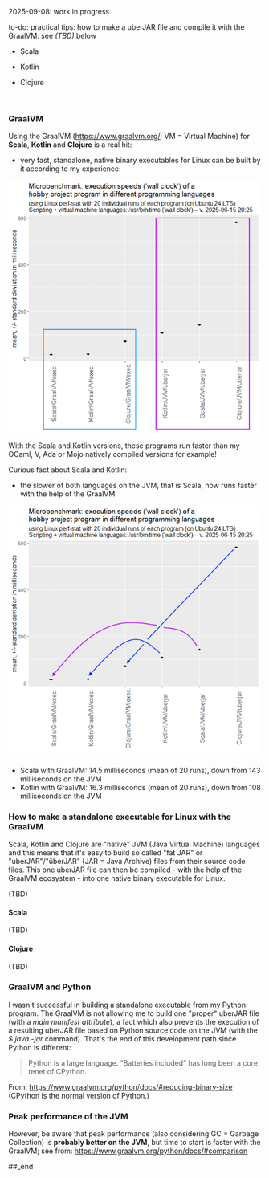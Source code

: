 2025-09-08: work in progress

to-do: practical tips: how to make a uberJAR file and compile it with the GraalVM: see _(TBD)_ below

- Scala

- Kotlin

- Clojure

<br/>

### GraalVM

Using the GraalVM (https://www.graalvm.org/; VM = Virtual Machine) for **Scala**, **Kotlin** and **Clojure** is a real hit:

- very fast, standalone, native binary executables for Linux can be built by it according to my experience:

![plot](https://github.com/practicalcomputerscience/MicrobenchmarkGPHLlanguages/blob/main/04%20-%20GraalVM/mean_stddev_err_whiskers%20--%20only%20GraalVM%20a.png)

With the Scala and Kotlin versions, these programs run faster than my OCaml, V, Ada or Mojo natively compiled versions for example!

Curious fact about Scala and Kotlin:

- the slower of both languages on the JVM, that is Scala, now runs faster with the help of the GraalVM:

![plot](https://github.com/practicalcomputerscience/MicrobenchmarkGPHLlanguages/blob/main/04%20-%20GraalVM/mean_stddev_err_whiskers%20--%20only%20GraalVM%20b.png)

- Scala with GraalVM: 14.5 milliseconds (mean of 20 runs), down from 143 milliseconds on the JVM
- Kotlin with GraalVM: 16.3 milliseconds (mean of 20 runs), down from 108 milliseconds on the JVM


### How to make a standalone executable for Linux with the GraalVM

Scala, Kotlin and Clojure are "native" JVM (Java Virtual Machine) languages and this means that it's easy to build so called "fat JAR" or "uberJAR"/"überJAR" (JAR = Java Archive) files from their source code files. This one uberJAR file can then be compiled - with the help of the GraalVM ecosystem - into one native binary executable for Linux.

(TBD)

#### Scala

(TBD)

#### Clojure

(TBD)

### GraalVM and Python

I wasn't successful in building a standalone executable from my Python program. The GraalVM is not allowing me to build one "proper" uberJAR file (with a _main manifest attribute_), a fact which also prevents the execution of a resulting uberJAR file based on Python source code on the JVM (with the _$ java -jar_ command). That's the end of this development path since Python is different:

> Python is a large language. “Batteries included” has long been a core tenet of CPython.

From: https://www.graalvm.org/python/docs/#reducing-binary-size (CPython is the normal version of Python.)

### Peak performance of the JVM

However, be aware that peak performance (also considering GC = Garbage Collection) is **probably better on the JVM**, but time to start is faster with the GraalVM; see from: https://www.graalvm.org/python/docs/#comparison

##_end
